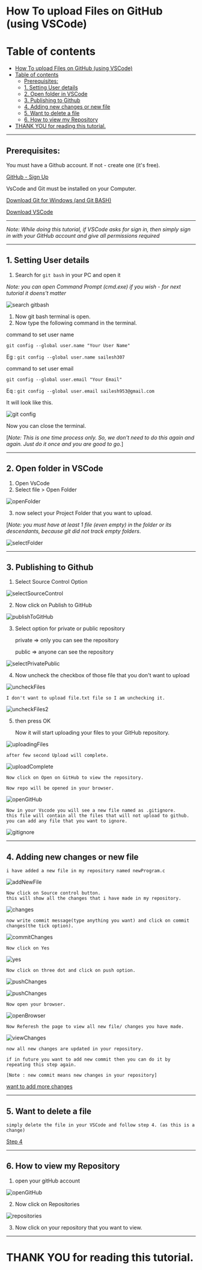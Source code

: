 # How To upload Files on GitHub (using VSCode)

Table of contents
=================

- [How To upload Files on GitHub (using VSCode)](#how-to-upload-files-on-github-using-vscode)
- [Table of contents](#table-of-contents)
  - [Prerequisites:](#prerequisites)
  - [1. Setting User details](#1-setting-user-details)
  - [2. Open folder in VSCode](#2-open-folder-in-vscode)
  - [3. Publishing to Github](#3-publishing-to-github)
  - [4. Adding new changes or new file](#4-adding-new-changes-or-new-file)
  - [5. Want to delete a file](#5-want-to-delete-a-file)
  - [6. How to view my Repository](#6-how-to-view-my-repository)
- [THANK YOU for reading this tutorial.](#thank-you-for-reading-this-tutorial)



---
## Prerequisites:

You must have a Github account. If not - create one (it's free).

<a href = "https://github.com/signup" target= "_blank"> GitHub - Sign Up </a>

VsCode and Git must be installed on your Computer.

<a href = "https://gitforwindows.org/" target= "_blank"> Download Git for Windows (and Git BASH) </a>

<a href="https://code.visualstudio.com/download" target="_blank"> Download VSCode </a>

---

*Note: While doing this tutorial, if VSCode asks for sign in, then simply sign in with your GitHub account and give all permissions required*

---
## 1. Setting User details

1. Search for `git bash` in your PC and open it

*Note: you can open Command Prompt (cmd.exe) if you wish - for next tutorial it doens't matter*

![search gitbash](images/git-bash-search.png)

1. Now git bash terminal is open.
2. Now type the following command in the terminal.

command to set user name

    git config --global user.name "Your User Name"
Eg : `git config --global user.name sailesh307`

command to set user email

    git config --global user.email "Your Email"
Eq : `git config --global user.email sailesh953@gmail.com`

It will look like this.

![git config](images/git-config.png)

Now you can close the terminal.

[*Note: This is one time process only. So, we don't need to do this again and again. Just do it once and you are good to go.*]

---
## 2. Open folder in VSCode

1. Open VsCode
2. Select file > Open Folder

![openFolder](./images/vscode-open-folder.png)

3. now select your Project Folder that you want to upload.

[*Note: you must have at least 1 file (even empty) in the folder or its descendants, because git did not track empty folders*.

![selectFolder](./images/vscode-select-folder.png)

---
## 3. Publishing to Github

1. Select Source Control Option

![selectSourceControl](./images/vscode-select-source-control.png)

2. Now click on Publish to GitHub

![publishToGitHub](./images/vscode-publish-to-github.png)

3. Select option for private or public repository

    private => only you can see the repository

    public => anyone can see the repository

![selectPrivatePublic](./images/vscode-select-private-public.png)

4. Now uncheck the checkbox of those file that you don't want to upload

![uncheckFiles](./images/vscode-uncheck-files1.png)

    I don't want to upload file.txt file so I am unchecking it.

![uncheckFiles2](./images/vscode-uncheck-files2.png)

5. then press OK

    Now it will start uploading your files to your GitHub repository.

![uploadingFiles](./images/vscode-uploading-files.png)

    after few second Upload will complete.

![uploadComplete](./images/vscode-upload-complete.png)

    Now click on Open on GitHub to view the repository.

    Now repo will be opened in your browser.

![openGitHub](./images/open-github.png)

    Now in your Vscode you will see a new file named as .gitignore.
    this file will contain all the files that will not upload to github.
    you can add any file that you want to ignore.

![gitignore](./images/gitignore.png)

---
## 4. Adding new changes or new file

    i have added a new file in my repository named newProgram.c
![addNewFile](./images/add-new-file.png)

    Now click on Source control button.
    this will show all the changes that i have made in my repository.

![changes](./images/changes.png)

    now write commit message(type anything you want) and click on commit changes(the tick option).

![commitChanges](./images/commit-changes.png)

    Now click on Yes

![yes](./images/yes.png)

    Now click on three dot and click on push option.

![pushChanges](./images/push-changes-three-dot.png)

![pushChanges](./images/push-changes-push.png)

    Now open your browser.

![openBrowser](./images/open-browser.png)

    Now Referesh the page to view all new file/ changes you have made.

![viewChanges](./images/view-changes.png)

    now all new changes are updated in your repository.

    if in future you want to add new commit then you can do it by repeating this step again.

    [Note : new commit means new changes in your repository]

[want to add more changes](#4-adding-new-changes-or-new-file)

---
## 5. Want to delete a file

    simply delete the file in your VSCode and follow step 4. (as this is a change)
[Step 4](#4-adding-new-changes-or-new-file)


---
## 6. How to view my Repository

1. open your gitHub account

![openGitHub](./images/open-github-account.png)

2. Now click on Repositories

![repositories](./images/view-all-repo.png)

3. Now click on your repository that you want to view.

---
# THANK YOU for reading this tutorial.
